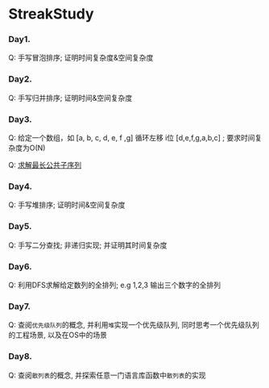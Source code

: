 # StreakStudy

### Day1. 

Q: 手写冒泡排序; 证明时间复杂度&空间复杂度


### Day2.

Q: 手写归并排序; 证明时间&空间复杂度

### Day3.

Q: 给定一个数组，如 [a, b, c, d, e, f ,g] 循环左移 i位 [d,e,f,g,a,b,c] ; 要求时间复杂度为O(N)

Q: [求解最长公共子序列](http://www.51nod.com/onlineJudge/questionCode.html#!problemId=1134)


### Day4.

Q: 手写堆排序; 证明时间&空间复杂度

### Day5.

Q: 手写二分查找; 非递归实现; 并证明其时间复杂度

### Day6.

Q: 利用DFS求解给定数列的全排列; e.g 1,2,3 输出三个数字的全排列

### Day7.

Q: 查阅`优先级队列`的概念, 并利用`堆`实现一个优先级队列, 同时思考一个优先级队列的工程场景, 以及在OS中的场景

### Day8.

Q: 查阅`散列表`的概念, 并探索任意一门语言库函数中`散列表`的实现